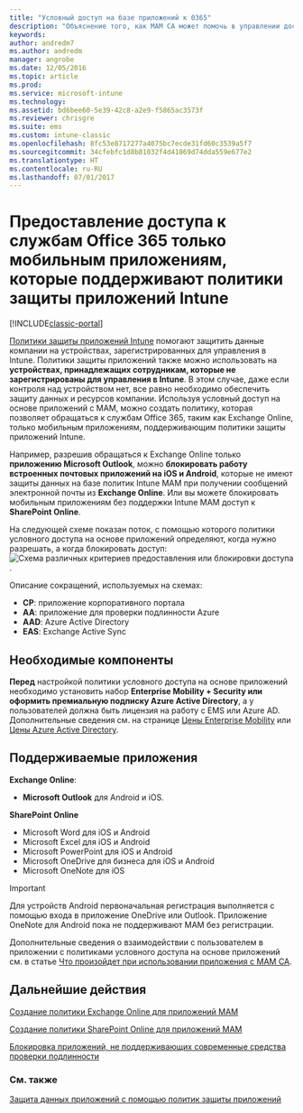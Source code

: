 ```yaml
---
title: "Условный доступ на базе приложений к 0365"
description: "Объяснение того, как MAM CA может помочь в управлении доступом приложений к службам Office 365."
keywords: 
author: andredm7
ms.author: andredm
manager: angrobe
ms.date: 12/05/2016
ms.topic: article
ms.prod: 
ms.service: microsoft-intune
ms.technology: 
ms.assetid: bd6bee60-5e39-42c8-a2e9-f5865ac3573f
ms.reviewer: chrisgre
ms.suite: ems
ms.custom: intune-classic
ms.openlocfilehash: 8fc53e8717277a4075bc7ecde31fd60c3539a5f7
ms.sourcegitcommit: 34cfebfc1d8b81032f4d41869d74dda559e677e2
ms.translationtype: HT
ms.contentlocale: ru-RU
ms.lasthandoff: 07/01/2017
---
```

# <a name="allow-only-mobile-apps-that-support-intune-app-protection-policies-to-access-office-365-services"></a>Предоставление доступа к службам Office 365 только мобильным приложениям, которые поддерживают политики защиты приложений Intune

[!INCLUDE[classic-portal](../includes/classic-portal.md)]

[Политики защиты приложений Intune](protect-apps-and-data-with-microsoft-intune.md) помогают защитить данные компании на устройствах, зарегистрированных для управления в Intune. Политики защиты приложений также можно использовать на **устройствах, принадлежащих сотрудникам, которые не зарегистрированы для управления в Intune**.  В этом случае, даже если контроля над устройством нет, все равно необходимо обеспечить защиту данных и ресурсов компании. Используя условный доступ на основе приложений с MAM, можно создать политику, которая позволяет обращаться к службам Office 365, таким как Exchange Online, только мобильным приложениям, поддерживающим политики защиты приложений Intune.

Например, разрешив обращаться к Exchange Online только **приложению Microsoft Outlook**, можно **блокировать работу встроенных почтовых приложений на iOS и Android**, которые не имеют защиты данных на базе политик Intune MAM при получении сообщений электронной почты из **Exchange Online**. Или вы можете блокировать мобильным приложениям без поддержки Intune MAM доступ к **SharePoint Online**.

На следующей схеме показан поток, с помощью которого политики условного доступа на основе приложений определяют, когда нужно разрешать, а когда блокировать доступ: ![Схема различных критериев предоставления или блокировки доступа](../media/mam-ca-decision-flow_simple.png).

Описание сокращений, используемых на схемах:
* **CP**: приложение корпоративного портала
* **AA**: приложение для проверки подлинности Azure
* **AAD**: Azure Active Directory
* **EAS**: Exchange Active Sync

## <a name="prerequisites"></a>Необходимые компоненты
**Перед** настройкой политики условного доступа на основе приложений необходимо установить набор **Enterprise Mobility + Security или оформить премиальную подписку Azure Active Directory**, а у пользователей должна быть лицензия на работу с EMS или Azure AD. Дополнительные сведения см. на странице [Цены Enterprise Mobility](https://www.microsoft.com/cloud-platform/enterprise-mobility-pricing) или [Цены Azure Active Directory](https://azure.microsoft.com/pricing/details/active-directory/).


## <a name="supported-apps"></a>Поддерживаемые приложения
**Exchange Online**:
* **Microsoft Outlook** для Android и iOS.

**SharePoint Online**
* Microsoft Word для iOS и Android
* Microsoft Excel для iOS и Android
* Microsoft PowerPoint для iOS и Android
* Microsoft OneDrive для бизнеса для iOS и Android
* Microsoft OneNote для iOS

>[!IMPORTANT]
>Для устройств Android первоначальная регистрация выполняется с помощью входа в приложение OneDrive или Outlook. Приложение OneNote для Android пока не поддерживают MAM без регистрации.

Дополнительные сведения о взаимодействии с пользователем в приложении с политиками условного доступа на основе приложений см. в статье [Что произойдет при использовании приложения с MAM CA](use-apps-with-mam-ca.md).


## <a name="next-steps"></a>Дальнейшие действия
[Создание политики Exchange Online для приложений MAM](mam-ca-for-exchange-online.md)

[Создание политики SharePoint Online для приложений MAM](mam-ca-for-sharepoint-online.md)

[Блокировка приложений, не поддерживающих современные средства проверки подлинности](block-apps-with-no-modern-authentication.md)

### <a name="see-also"></a>См. также

[Защита данных приложений с помощью политик защиты приложений](protect-app-data-using-mobile-app-management-policies-with-microsoft-intune.md)
